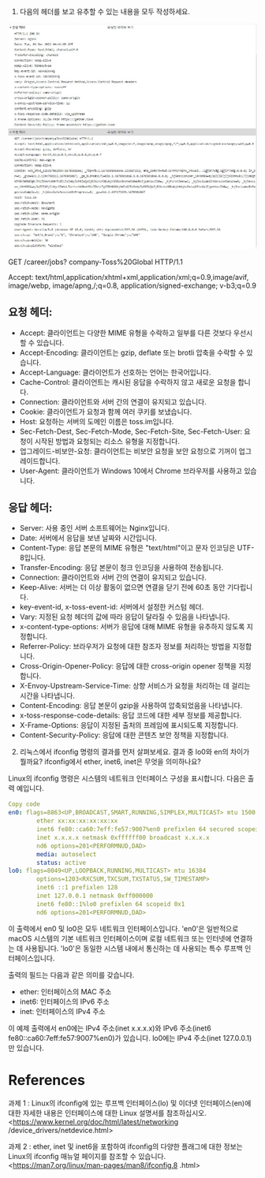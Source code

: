 1. 다음의 헤더를 보고 유추할 수 있는 내용을 모두 작성하세요. 

![img](./assets/4emucJHlE5sQpcXmB10vj-1670301816038.jpg)

GET /career/jobs? company-Toss%20Global HTTP/1.1  

Accept: text/html,application/xhtml+xml,application/xml;q=0.9,image/avif, image/webp, image/apng,/;q=0.8, application/signed-exchange; v-b3;q=0.9


## 요청 헤더:


- Accept: 클라이언트는 다양한 MIME 유형을 수락하고 일부를 다른 것보다 우선시할 수 있습니다.
- Accept-Encoding: 클라이언트는 gzip, deflate 또는 brotli 압축을 수락할 수 있습니다.
- Accept-Language: 클라이언트가 선호하는 언어는 한국어입니다.
- Cache-Control: 클라이언트는 캐시된 응답을 수락하지 않고 새로운 요청을 합니다.
- Connection: 클라이언트와 서버 간의 연결이 유지되고 있습니다.
- Cookie: 클라이언트가 요청과 함께 여러 쿠키를 보냈습니다.
- Host: 요청하는 서버의 도메인 이름은 toss.im입니다.
- Sec-Fetch-Dest, Sec-Fetch-Mode,  Sec-Fetch-Site, Sec-Fetch-User: 요청이 시작된 방법과 요청되는 리소스 유형을 지정합니다.
- 업그레이드-비보안-요청: 클라이언트는 비보안 요청을 보안 요청으로 기꺼이 업그레이드합니다.
- User-Agent: 클라이언트가 Windows 10에서 Chrome 브라우저를 사용하고 있습니다.

## 응답 헤더:


- Server: 사용 중인 서버 소프트웨어는 Nginx입니다.
- Date: 서버에서 응답을 보낸 날짜와 시간입니다.
- Content-Type: 응답 본문의 MIME 유형은 "text/html"이고 문자 인코딩은 UTF-8입니다.
- Transfer-Encoding: 응답 본문이 청크 인코딩을 사용하여 전송됩니다.
- Connection: 클라이언트와 서버 간의 연결이 유지되고 있습니다.
- Keep-Alive: 서버는 더 이상 활동이 없으면 연결을 닫기 전에 60초 동안 기다립니다.
- key-event-id, x-toss-event-id: 서버에서 설정한 커스텀 헤더.
- Vary: 지정된 요청 헤더의 값에 따라 응답이 달라질 수 있음을 나타냅니다.
- x-content-type-options: 서버가 응답에 대해 MIME 유형을 유추하지 않도록 지정합니다.
- Referrer-Policy: 브라우저가 요청에 대한 참조자 정보를 처리하는 방법을 지정합니다.
- Cross-Origin-Opener-Policy: 응답에 대한 cross-origin opener 정책을 지정합니다.
- X-Envoy-Upstream-Service-Time: 상향 서비스가 요청을 처리하는 데 걸리는 시간을 나타냅니다.
- Content-Encoding: 응답 본문이 gzip을 사용하여 압축되었음을 나타냅니다.
- x-toss-response-code-details: 응답 코드에 대한 세부 정보를 제공합니다.
- X-Frame-Options: 응답이 지정된 출처의 프레임에 표시되도록 지정합니다.
- Content-Security-Policy: 응답에 대한 콘텐츠 보안 정책을 지정합니다.

2. 리눅스에서 ifconfig 명령의 결과를 먼저 살펴보세요. 결과 중 lo0와 en의 차이가 뭘까요? ifconfig에서 ether, inet6, inet은 무엇을 의미하나요?

Linux의 ifconfig 명령은 시스템의 네트워크 인터페이스 구성을 표시합니다. 다음은 출력 예입니다.


```yaml
Copy code
en0: flags=8863<UP,BROADCAST,SMART,RUNNING,SIMPLEX,MULTICAST> mtu 1500
        ether xx:xx:xx:xx:xx:xx 
        inet6 fe80::ca60:7eff:fe57:9007%en0 prefixlen 64 secured scopeid 0x4 
        inet x.x.x.x netmask 0xffffff00 broadcast x.x.x.x
        nd6 options=201<PERFORMNUD,DAD>
        media: autoselect
        status: active
lo0: flags=8049<UP,LOOPBACK,RUNNING,MULTICAST> mtu 16384
        options=1203<RXCSUM,TXCSUM,TXSTATUS,SW_TIMESTAMP>
        inet6 ::1 prefixlen 128 
        inet 127.0.0.1 netmask 0xff000000 
        inet6 fe80::1%lo0 prefixlen 64 scopeid 0x1 
        nd6 options=201<PERFORMNUD,DAD>
```
이 출력에서 ​​en0 및 lo0은 모두 네트워크 인터페이스입니다. 'en0'은 일반적으로 macOS 시스템의 기본 네트워크 인터페이스이며 로컬 네트워크 또는 인터넷에 연결하는 데 사용됩니다. 'lo0'은 동일한 시스템 내에서 통신하는 데 사용되는 특수 루프백 인터페이스입니다.


출력의 필드는 다음과 같은 의미를 갖습니다.


- ether: 인터페이스의 MAC 주소
- inet6: 인터페이스의 IPv6 주소
- inet: 인터페이스의 IPv4 주소


이 예제 출력에서 ​​en0에는 IPv4 주소(inet x.x.x.x)와 IPv6 주소(inet6 fe80::ca60:7eff:fe57:9007%en0)가 있습니다. lo0에는 IPv4 주소(inet 127.0.0.1)만 있습니다.


# References
과제 1 : Linux의 ifconfig에 있는 루프백 인터페이스(lo) 및 이더넷 인터페이스(en)에 대한 자세한 내용은 인터페이스에 대한 Linux 설명서를 참조하십시오. <https://www.kernel.org/doc/html/latest/networking /device_drivers/netdevice.html>

과제 2 : ether, inet 및 inet6을 포함하여 ifconfig의 다양한 플래그에 대한 정보는 Linux의 ifconfig 매뉴얼 페이지를 참조할 수 있습니다. <https://man7.org/linux/man-pages/man8/ifconfig.8 .html>